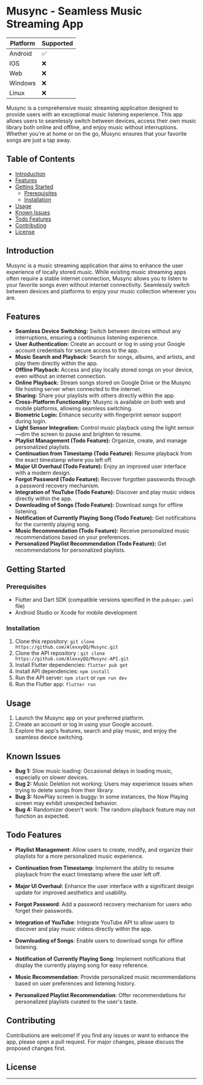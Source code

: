 # Musync - Seamless Music Streaming App

| Platform | Supported          |
| -------- | ------------------ |
| Android  | :white_check_mark: |
| IOS      | :x:                |
| Web      | :x:                |
| Windows  | :x:                |
| Linux    | :x:                |

Musync is a comprehensive music streaming application designed to provide users with an exceptional music listening experience. This app allows users to seamlessly switch between devices, access their own music library both online and offline, and enjoy music without interruptions. Whether you're at home or on the go, Musync ensures that your favorite songs are just a tap away.

## Table of Contents

- [Introduction](#introduction)
- [Features](#features)
- [Getting Started](#getting-started)
  - [Prerequisites](#prerequisites)
  - [Installation](#installation)
- [Usage](#usage)
- [Known Issues](#known-issues)
- [Todo Features](#todo-features)
- [Contributing](#contributing)
- [License](#license)

## Introduction

Musync is a music streaming application that aims to enhance the user experience of locally stored music. While existing music streaming apps often require a stable internet connection, Musync allows you to listen to your favorite songs even without internet connectivity. Seamlessly switch between devices and platforms to enjoy your music collection wherever you are.

## Features

- **Seamless Device Switching:** Switch between devices without any interruptions, ensuring a continuous listening experience.
- **User Authentication:** Create an account or log in using your Google account credentials for secure access to the app.
- **Music Search and Playback:** Search for songs, albums, and artists, and play them directly within the app.
- **Offline Playback:** Access and play locally stored songs on your device, even without an internet connection.
- **Online Playback:** Stream songs stored on Google Drive or the Musync file hosting server when connected to the internet.
- **Sharing:** Share your playlists with others directly within the app.
- **Cross-Platform Functionality:** Musync is available on both web and mobile platforms, allowing seamless switching.
- **Biometric Login:** Enhance security with fingerprint sensor support during login.
- **Light Sensor Integration:** Control music playback using the light sensor—dim the screen to pause and brighten to resume.
- **Playlist Management (Todo Feature):** Organize, create, and manage personalized playlists.
- **Continuation from Timestamp (Todo Feature):** Resume playback from the exact timestamp where you left off.
- **Major UI Overhaul (Todo Feature):** Enjoy an improved user interface with a modern design.
- **Forgot Password (Todo Feature):** Recover forgotten passwords through a password recovery mechanism.
- **Integration of YouTube (Todo Feature):** Discover and play music videos directly within the app.
- **Downloading of Songs (Todo Feature):** Download songs for offline listening.
- **Notification of Currently Playing Song (Todo Feature):** Get notifications for the currently playing song.
- **Music Recommendation (Todo Feature):** Receive personalized music recommendations based on your preferences.
- **Personalized Playlist Recommendation (Todo Feature):** Get recommendations for personalized playlists.

## Getting Started

### Prerequisites

- Flutter and Dart SDK (compatible versions specified in the `pubspec.yaml` file)
- Android Studio or Xcode for mobile development

### Installation

1. Clone this repository: `git clone https://github.com/AlexxyQQ/Musync.git`
2. Clone the API repository : `git clone https://github.com/AlexxyQQ/Musync-API.git`
3. Install Flutter dependencies: `flutter pub get`
4. Install API dependencies: `npm install`
5. Run the API server: `npm start` or `npm run dev`
6. Run the Flutter app: `flutter run`

## Usage

1. Launch the Musync app on your preferred platform.
2. Create an account or log in using your Google account.
3. Explore the app's features, search and play music, and enjoy the seamless device switching.

## Known Issues

- **Bug 1:** Slow music loading: Occasional delays in loading music, especially on slower devices.
- **Bug 2:** Music Deletion not working: Users may experience issues when trying to delete songs from their library.
- **Bug 3:** NowPlay screen is buggy: In some instances, the Now Playing screen may exhibit unexpected behavior.
- **Bug 4:** Randomizer doesn't work: The random playback feature may not function as expected.

## Todo Features

- **Playlist Management**: Allow users to create, modify, and organize their playlists for a more personalized music experience.

- **Continuation from Timestamp**: Implement the ability to resume playback from the exact timestamp where the user left off.

- **Major UI Overhaul**: Enhance the user interface with a significant design update for improved aesthetics and usability.

- **Forgot Password**: Add a password recovery mechanism for users who forget their passwords.

- **Integration of YouTube**: Integrate YouTube API to allow users to discover and play music videos directly within the app.

- **Downloading of Songs**: Enable users to download songs for offline listening.

- **Notification of Currently Playing Song**: Implement notifications that display the currently playing song for easy reference.

- **Music Recommendation**: Provide personalized music recommendations based on user preferences and listening history.

- **Personalized Playlist Recommendation**: Offer recommendations for personalized playlists curated to the user's taste.

## Contributing

Contributions are welcome! If you find any issues or want to enhance the app, please open a pull request. For major changes, please discuss the proposed changes first.

## License

---
